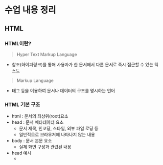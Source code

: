 # 수업 내용 정리
## HTML
### HTML이란?
> Hyper Text Markup Language
* 참조(하이퍼링크)를 통해 사용자가 한 문서에서 다른 문서로 즉시 접근할 수 있는 텍스트
> Markup Language
* 태그 등을 이용하여 문서나 데이터의 구조를 명시하는 언어
### HTML 기본 구조
* html : 문서의 최상위(root)요소
* head : 문서 메타데이터 요소
    * 문서 제목, 인코딩, 스타일, 외부 파일 로딩 등
    * 일반적으로 브라우저에 나타나지 않는 내용
* body : 문서 본문 요소
    * 실제 화면 구성과 관련된 내용
* head 예시
    * <title> : 브라우저 상단 타이틀
    * <meta> : 문서 레벨 메타데이터 요소
    * <link> : 외부 리소스 연결 요소(CSS파일, favicon)
    * <script> : 스크립트 요소 (JavaScript 파일/코드)
    * <style> : CSS 직접 작성
* 요소(element)
```terminal
<h1>contents</h1>
```
HTML의 요소는 태그와 내용으로 구성

* 속성(attribute)
    * 속성을 통해 태그의 부가적인 정보를 설정할 수 있음
    * 요소는 속성을 가질 수 있으며, 경로나 크기와 같은 추가적인 정보를 제공
    * 요소의 시작 태그에 작성하며 보통 이름과 값이 하나의 쌍으로 존재
    * 태그와 상관없이 사용 가능한 속성(HTML Global Attribute)들도 있음
```terminal
<a href="https://google.com"></a>
```
* 모든 HTML 요소가 공통으로 사용할 수 있는 대표적인 속성
    * id : 문서 전체에서 유일한 고유 식별자 지정
    * class : 공백으로 구분된 해당 요소의 클래스의 목록
    * data-* : 페이지에 개인 사용자 정의 데이터를 저장하기 위해 사용
    * style : inline 스타일
    * title : 요소에 대한 추가 정보 지정
    * tabindex : 요소의 탭 순서
* 렌더링(Rendering)
    * 웹사이트 코드를 사용자가 보게 되는 웹 사이트로 바꾸는 과정
* DOM(Document Object Model)트리
    * 텍스트 파일인 HTML 문서를 브라우저에서 렌더링 하기 위한 구조
        * HTML 문서에 대한 모델을 구성함
        * HTML 문서 내의 각 요소에 접근 / 수정에 필요한 프로퍼티와 메서드를 제공함
* 인라인 / 블록 요소
    * HTML 요소는 크게 인라인 / 블록 요소로 나눔
    * 인라인 요소는 글자처럼 취급
    * 블록 요소는 한 줄 모두 사용
* 태그
```terminal
<p></p> : 하나의 문단
<hr> : 문단 레벨 요소에서의 주제의 분리를 의미하며 수평선으로 표현됨
<ol></ol> : 순서가 있는 리스트
<ul></ul> : 순서가 없는 리스트
<pre></pre> : HTML에 작성한 내용을 그대로 표현
<blockquote></blockquote> : 텍스트가 긴 인용문
<div></div> : 의미 없는 블록 레벨 컨테이너
```
## CSS
### CSS이란?
> 스타일을 지정하기 위한 언어
* CSS 구문은 선택자를 통해 스타일을 지정한 HTML 요소를 선택
* 중괄호 안에서는 속성과 값, 하나의 쌍으로 이루어진 선언을 진행
* 각 쌍은 선택한 요소의 속성, 속성에 부여할 값을 의미
    * 속성 : 어떤 스타일 기능을 변경할지 결정
    * 값 : 어떻게 스타일 기능을 변경할지 결정
```terminal
h1 {
    color: blue;
    font-size: 15px;
}
```
* CSS 정의 방법
    * 인라인(inline)
    * 내부 참조(embedding) - <style>
    * 외부 참조(link file) - 분리된 CSS 파일


### 웹 접근성 경험하고 느낀 점 작성
> 다양한 환경에서 웹을 이용하는 체험을 했다. 웹을 이용하는데 어려움을 겪는 사람들을 위해 문턱을 낮추는 노력을 많이 한 것 같다. 